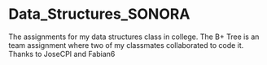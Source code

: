 # Data_Structures_SONORA
The assignments for my data structures class in college.
The B+ Tree is an team assignment where two of my classmates collaborated to code it. 
Thanks to JoseCPI and Fabian6

